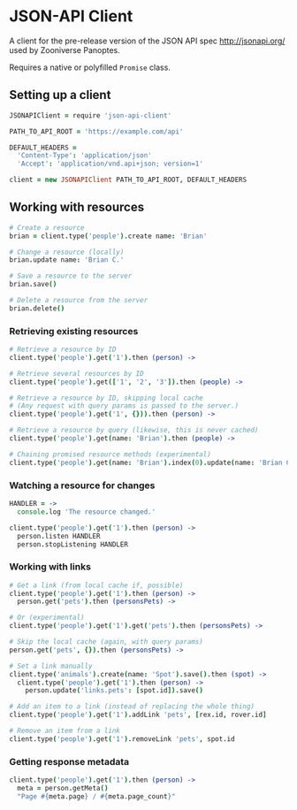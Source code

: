 # JSON-API Client

A client for the pre-release version of the JSON API spec <http://jsonapi.org/> used by Zooniverse Panoptes.

Requires a native or polyfilled `Promise` class.

## Setting up a client

```coffee
JSONAPIClient = require 'json-api-client'

PATH_TO_API_ROOT = 'https://example.com/api'

DEFAULT_HEADERS =
  'Content-Type': 'application/json'
  'Accept': 'application/vnd.api+json; version=1'

client = new JSONAPIClient PATH_TO_API_ROOT, DEFAULT_HEADERS
```

## Working with resources

```coffee
# Create a resource
brian = client.type('people').create name: 'Brian'

# Change a resource (locally)
brian.update name: 'Brian C.'

# Save a resource to the server
brian.save()

# Delete a resource from the server
brian.delete()
```

### Retrieving existing resources

```coffee
# Retrieve a resource by ID
client.type('people').get('1').then (person) ->

# Retrieve several resources by ID
client.type('people').get(['1', '2', '3']).then (people) ->

# Retrieve a resource by ID, skipping local cache
# (Any request with query params is passed to the server.)
client.type('people').get('1', {})).then (person) ->

# Retrieve a resource by query (likewise, this is never cached)
client.type('people').get(name: 'Brian').then (people) ->

# Chaining promised resource methods (experimental)
client.type('people').get(name: 'Brian').index(0).update(name: 'Brian C.').save().get('name').then (briansName) ->
```

### Watching a resource for changes

```coffee
HANDLER = ->
  console.log 'The resource changed.'

client.type('people').get('1').then (person) ->
  person.listen HANDLER
  person.stopListening HANDLER
```

### Working with links

```coffee
# Get a link (from local cache if, possible)
client.type('people').get('1').then (person) ->
  person.get('pets').then (personsPets) ->

# Or (experimental)
client.type('people').get('1').get('pets').then (personsPets) ->

# Skip the local cache (again, with query params)
person.get('pets', {}).then (personsPets) ->

# Set a link manually
client.type('animals').create(name: 'Spot').save().then (spot) ->
  client.type('people').get('1').then (person) ->
    person.update('links.pets': [spot.id]).save()

# Add an item to a link (instead of replacing the whole thing)
client.type('people').get('1').addLink 'pets', [rex.id, rover.id]

# Remove an item from a link
client.type('people').get('1').removeLink 'pets', spot.id
```

### Getting response metadata

```coffee
client.type('people').get('1').then (person) ->
  meta = person.getMeta()
  "Page #{meta.page} / #{meta.page_count}"
```

